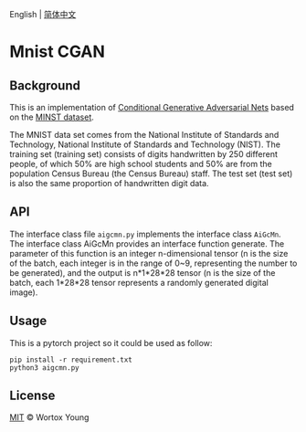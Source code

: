 English | [简体中文](README_CN.md)

# Mnist CGAN

## Background
This is an implementation of [Conditional Generative Adversarial Nets](https://arxiv.org/abs/1411.1784) based on the [MINST dataset]( http://yann.lecun.com/exdb/mnist/).

The MNIST data set comes from the National Institute of Standards and Technology, National Institute of Standards and Technology (NIST). The training set (training set) consists of digits handwritten by 250 different people, of which 50% are high school students and 50% are from the population Census Bureau (the Census Bureau) staff. The test set (test set) is also the same proportion of handwritten digit data.

## API
The interface class file `aigcmn.py` implements the interface class `AiGcMn`. The interface class AiGcMn provides an interface function generate. The parameter of this function is an integer n-dimensional tensor (n is the size of the batch, each integer is in the range of 0~9, representing the number to be generated), and the output is n\*1\*28\*28 tensor (n is the size of the batch, each 1\*28\*28 tensor represents a randomly generated digital image).

## Usage

This is a pytorch project so it could be used as follow:

```
pip install -r requirement.txt
python3 aigcmn.py
```

## License
[MIT](LICENSE) &copy; Wortox Young